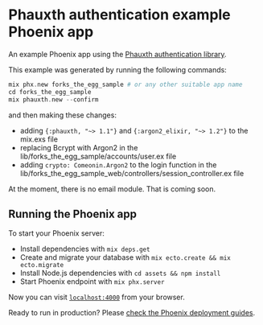 # Phauxth authentication example Phoenix app

An example Phoenix app using the [Phauxth authentication library](https://github.com/riverrun/phauxth.git).

This example was generated by running the following commands:

```elixir
mix phx.new forks_the_egg_sample # or any other suitable app name
cd forks_the_egg_sample
mix phauxth.new --confirm
```

and then making these changes:

* adding `{:phauxth, "~> 1.1"}` and `{:argon2_elixir, "~> 1.2"}` to the
mix.exs file
* replacing Bcrypt with Argon2 in the lib/forks_the_egg_sample/accounts/user.ex file
* adding `crypto: Comeonin.Argon2` to the login function in the
lib/forks_the_egg_sample_web/controllers/session_controller.ex file

At the moment, there is no email module. That is coming soon.

## Running the Phoenix app

To start your Phoenix server:

  * Install dependencies with `mix deps.get`
  * Create and migrate your database with `mix ecto.create && mix ecto.migrate`
  * Install Node.js dependencies with `cd assets && npm install`
  * Start Phoenix endpoint with `mix phx.server`

Now you can visit [`localhost:4000`](http://localhost:4000) from your browser.

Ready to run in production? Please [check the Phoenix deployment guides](http://www.phoenixframework.org/docs/deployment).
